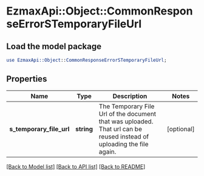 # EzmaxApi::Object::CommonResponseErrorSTemporaryFileUrl

## Load the model package
```perl
use EzmaxApi::Object::CommonResponseErrorSTemporaryFileUrl;
```

## Properties
Name | Type | Description | Notes
------------ | ------------- | ------------- | -------------
**s_temporary_file_url** | **string** | The Temporary File Url of the document that was uploaded. That url can be reused instead of uploading the file again. | [optional] 

[[Back to Model list]](../README.md#documentation-for-models) [[Back to API list]](../README.md#documentation-for-api-endpoints) [[Back to README]](../README.md)


